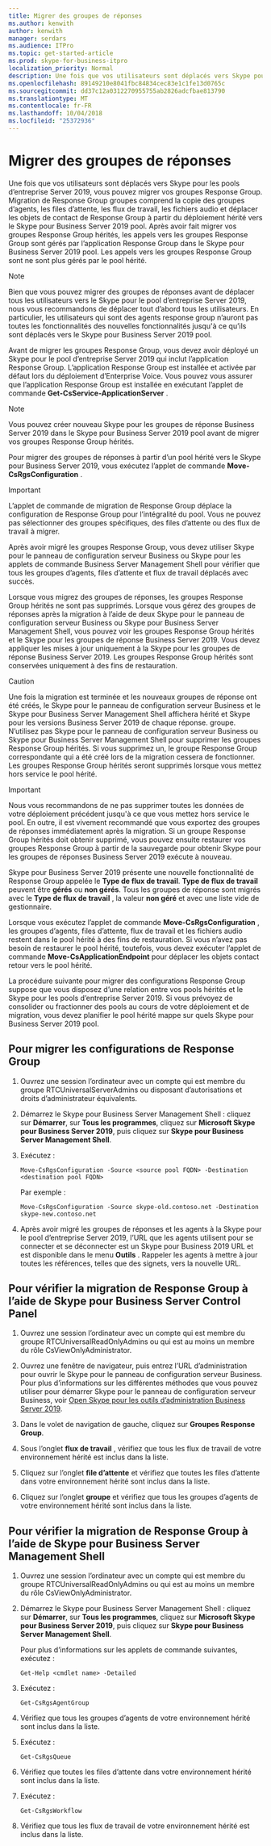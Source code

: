 ```yaml
---
title: Migrer des groupes de réponses
ms.author: kenwith
author: kenwith
manager: serdars
ms.audience: ITPro
ms.topic: get-started-article
ms.prod: skype-for-business-itpro
localization_priority: Normal
description: Une fois que vos utilisateurs sont déplacés vers Skype pour les pools d’entreprise Server 2019, vous pouvez migrer vos groupes Response Group. Migration de Response Group groupes comprend la copie des groupes d’agents, les files d’attente, les flux de travail, les fichiers audio et déplacer les objets de contact de Response Group à partir du déploiement hérité vers le Skype pour Business Server 2019 pool. Après avoir fait migrer vos groupes Response Group hérités, les appels vers les groupes Response Group sont gérés par l’application Response Group dans le Skype pour Business Server 2019 pool. Les appels vers les groupes Response Group sont ne sont plus gérés par le pool hérité.
ms.openlocfilehash: 89149210e8041fbc84834cec83e1c1fe13d0765c
ms.sourcegitcommit: dd37c12a0312270955755ab2826adcfbae813790
ms.translationtype: MT
ms.contentlocale: fr-FR
ms.lasthandoff: 10/04/2018
ms.locfileid: "25372936"
---
```

# <a name="migrate-response-groups"></a>Migrer des groupes de réponses

Une fois que vos utilisateurs sont déplacés vers Skype pour les pools d’entreprise Server 2019, vous pouvez migrer vos groupes Response Group. Migration de Response Group groupes comprend la copie des groupes d’agents, les files d’attente, les flux de travail, les fichiers audio et déplacer les objets de contact de Response Group à partir du déploiement hérité vers le Skype pour Business Server 2019 pool. Après avoir fait migrer vos groupes Response Group hérités, les appels vers les groupes Response Group sont gérés par l’application Response Group dans le Skype pour Business Server 2019 pool. Les appels vers les groupes Response Group sont ne sont plus gérés par le pool hérité.
  
> [!NOTE]
> Bien que vous pouvez migrer des groupes de réponses avant de déplacer tous les utilisateurs vers le Skype pour le pool d’entreprise Server 2019, nous vous recommandons de déplacer tout d’abord tous les utilisateurs. En particulier, les utilisateurs qui sont des agents response group n’auront pas toutes les fonctionnalités des nouvelles fonctionnalités jusqu'à ce qu’ils sont déplacés vers le Skype pour Business Server 2019 pool. 
  
Avant de migrer les groupes Response Group, vous devez avoir déployé un Skype pour le pool d’entreprise Server 2019 qui inclut l’application Response Group. L’application Response Group est installée et activée par défaut lors du déploiement d’Enterprise Voice. Vous pouvez vous assurer que l’application Response Group est installée en exécutant l’applet de commande **Get-CsService-ApplicationServer** . 
  
> [!NOTE]
> Vous pouvez créer nouveau Skype pour les groupes de réponse Business Server 2019 dans le Skype pour Business Server 2019 pool avant de migrer vos groupes Response Group hérités. 
  
Pour migrer des groupes de réponses à partir d’un pool hérité vers le Skype pour Business Server 2019, vous exécutez l’applet de commande **Move-CsRgsConfiguration** . 
  
> [!IMPORTANT]
> L’applet de commande de migration de Response Group déplace la configuration de Response Group pour l’intégralité du pool. Vous ne pouvez pas sélectionner des groupes spécifiques, des files d’attente ou des flux de travail à migrer. 
  
Après avoir migré les groupes Response Group, vous devez utiliser Skype pour le panneau de configuration serveur Business ou Skype pour les applets de commande Business Server Management Shell pour vérifier que tous les groupes d’agents, files d’attente et flux de travail déplacés avec succès. 
  
Lorsque vous migrez des groupes de réponses, les groupes Response Group hérités ne sont pas supprimés. Lorsque vous gérez des groupes de réponses après la migration à l’aide de deux Skype pour le panneau de configuration serveur Business ou Skype pour Business Server Management Shell, vous pouvez voir les groupes Response Group hérités et le Skype pour les groupes de réponse Business Server 2019. Vous devez appliquer les mises à jour uniquement à la Skype pour les groupes de réponse Business Server 2019. Les groupes Response Group hérités sont conservées uniquement à des fins de restauration. 
  
> [!CAUTION]
> Une fois la migration est terminée et les nouveaux groupes de réponse ont été créés, le Skype pour le panneau de configuration serveur Business et le Skype pour Business Server Management Shell affichera hérité et Skype pour les versions Business Server 2019 de chaque réponse. groupe. N’utilisez pas Skype pour le panneau de configuration serveur Business ou Skype pour Business Server Management Shell pour supprimer les groupes Response Group hérités. Si vous supprimez un, le groupe Response Group correspondante qui a été créé lors de la migration cessera de fonctionner. Les groupes Response Group hérités seront supprimés lorsque vous mettez hors service le pool hérité. 
  
> [!IMPORTANT]
> Nous vous recommandons de ne pas supprimer toutes les données de votre déploiement précédent jusqu'à ce que vous mettez hors service le pool. En outre, il est vivement recommandé que vous exportez des groupes de réponses immédiatement après la migration. Si un groupe Response Group hérités doit obtenir supprimé, vous pouvez ensuite restaurer vos groupes Response Group à partir de la sauvegarde pour obtenir Skype pour les groupes de réponses Business Server 2019 exécute à nouveau. 
  
Skype pour Business Server 2019 présente une nouvelle fonctionnalité de Response Group appelée le **Type de flux de travail**. **Type de flux de travail** peuvent être **gérés** ou **non gérés**. Tous les groupes de réponse sont migrés avec le **Type de flux de travail** , la valeur **non géré** et avec une liste vide de gestionnaire. 
  
Lorsque vous exécutez l’applet de commande **Move-CsRgsConfiguration** , les groupes d’agents, files d’attente, flux de travail et les fichiers audio restent dans le pool hérité à des fins de restauration. Si vous n’avez pas besoin de restaurer le pool hérité, toutefois, vous devez exécuter l’applet de commande **Move-CsApplicationEndpoint** pour déplacer les objets contact retour vers le pool hérité. 
  
La procédure suivante pour migrer des configurations Response Group suppose que vous disposez d’une relation entre vos pools hérités et le Skype pour les pools d’entreprise Server 2019. Si vous prévoyez de consolider ou fractionner des pools au cours de votre déploiement et de migration, vous devez planifier le pool hérité mappe sur quels Skype pour Business Server 2019 pool.
  
## <a name="to-migrate-response-group-configurations"></a>Pour migrer les configurations de Response Group

1. Ouvrez une session l’ordinateur avec un compte qui est membre du groupe RTCUniversalServerAdmins ou disposant d’autorisations et droits d’administrateur équivalents.
    
2. Démarrez le Skype pour Business Server Management Shell : cliquez sur **Démarrer**, sur **Tous les programmes**, cliquez sur **Microsoft Skype pour Business Server 2019**, puis cliquez sur **Skype pour Business Server Management Shell**.
    
3. Exécutez :
    
   ```
   Move-CsRgsConfiguration -Source <source pool FQDN> -Destination <destination pool FQDN>
   ```

    Par exemple :
    
   ```
   Move-CsRgsConfiguration -Source skype-old.contoso.net -Destination skype-new.contoso.net
   ```

4. Après avoir migré les groupes de réponses et les agents à la Skype pour le pool d’entreprise Server 2019, l’URL que les agents utilisent pour se connecter et se déconnecter est un Skype pour Business 2019 URL et est disponible dans le menu **Outils** . Rappeler les agents à mettre à jour toutes les références, telles que des signets, vers la nouvelle URL. 
    
## <a name="to-verify-response-group-migration-by-using-skype-for-business-server-control-panel"></a>Pour vérifier la migration de Response Group à l’aide de Skype pour Business Server Control Panel

1. Ouvrez une session l’ordinateur avec un compte qui est membre du groupe RTCUniversalReadOnlyAdmins ou qui est au moins un membre du rôle CsViewOnlyAdministrator.
    
2. Ouvrez une fenêtre de navigateur, puis entrez l’URL d’administration pour ouvrir le Skype pour le panneau de configuration serveur Business. Pour plus d’informations sur les différentes méthodes que vous pouvez utiliser pour démarrer Skype pour le panneau de configuration serveur Business, voir [Open Skype pour les outils d’administration Business Server 2019](https://technet.microsoft.com/en-us/library/gg195741(v=ocs.15).aspx). 
    <!-- The above link points to un-rebranded 2013 content we will need to discuss rebrand or bring forward -->
3. Dans le volet de navigation de gauche, cliquez sur **Groupes Response Group**.
    
4. Sous l’onglet **flux de travail** , vérifiez que tous les flux de travail de votre environnement hérité est inclus dans la liste. 
    
5. Cliquez sur l’onglet **file d’attente** et vérifiez que toutes les files d’attente dans votre environnement hérité sont inclus dans la liste. 
    
6. Cliquez sur l’onglet **groupe** et vérifiez que tous les groupes d’agents de votre environnement hérité sont inclus dans la liste. 
    
## <a name="to-verify-response-group-migration-by-using-skype-for-business-server-management-shell"></a>Pour vérifier la migration de Response Group à l’aide de Skype pour Business Server Management Shell

1. Ouvrez une session l’ordinateur avec un compte qui est membre du groupe RTCUniversalReadOnlyAdmins ou qui est au moins un membre du rôle CsViewOnlyAdministrator.
    
2. Démarrez le Skype pour Business Server Management Shell : cliquez sur **Démarrer**, sur **Tous les programmes**, cliquez sur **Microsoft Skype pour Business Server 2019**, puis cliquez sur **Skype pour Business Server Management Shell**.
    
    Pour plus d’informations sur les applets de commande suivantes, exécutez :
    
   ```
   Get-Help <cmdlet name> -Detailed
   ```

3. Exécutez :
    
   ```
   Get-CsRgsAgentGroup
   ```

4. Vérifiez que tous les groupes d’agents de votre environnement hérité sont inclus dans la liste.
    
5. Exécutez :
    
   ```
   Get-CsRgsQueue
   ```

6. Vérifiez que toutes les files d’attente dans votre environnement hérité sont inclus dans la liste.
    
7. Exécutez :
    
   ```
   Get-CsRgsWorkflow
   ```

8. Vérifiez que tous les flux de travail de votre environnement hérité est inclus dans la liste.
    

